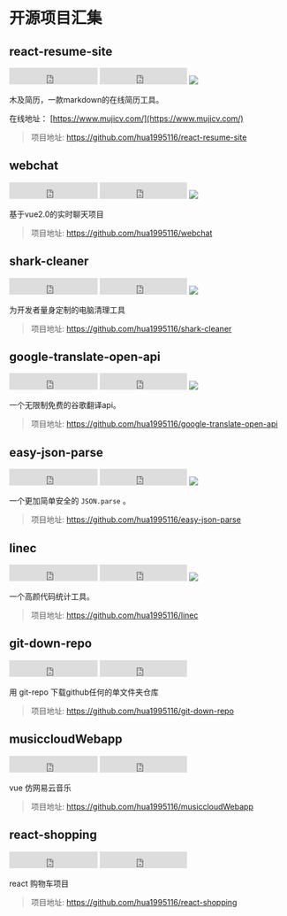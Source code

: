 # 开源项目汇集

## react-resume-site

<iframe src="https://ghbtns.com/github-btn.html?user=hua1995116&repo=react-resume-site&type=star&count=true&size=large" frameborder="0" scrolling="0" width="160px" height="30px"></iframe>
<iframe src="https://ghbtns.com/github-btn.html?user=hua1995116&repo=react-resume-site&type=fork&count=true&size=large" frameborder="0" scrolling="0" width="158px" height="30px"></iframe>

<img src="https://img.shields.io/badge/language-vue-{背景色}.svg"/>

木及简历，一款markdown的在线简历工具。

在线地址： [https://www.mujicv.com/](https://www.mujicv.com/)

> 项目地址: https://github.com/hua1995116/react-resume-site

## webchat

<iframe src="https://ghbtns.com/github-btn.html?user=hua1995116&repo=webchat&type=star&count=true&size=large" frameborder="0" scrolling="0" width="160px" height="30px"></iframe>
<iframe src="https://ghbtns.com/github-btn.html?user=hua1995116&repo=webchat&type=fork&count=true&size=large" frameborder="0" scrolling="0" width="158px" height="30px"></iframe>

<img src="https://img.shields.io/badge/language-vue-{背景色}.svg"/>

基于vue2.0的实时聊天项目

> 项目地址: https://github.com/hua1995116/webchat

## shark-cleaner

<iframe src="https://ghbtns.com/github-btn.html?user=hua1995116&repo=shark-cleaner&type=star&count=true&size=large" frameborder="0" scrolling="0" width="160px" height="30px"></iframe>
<iframe src="https://ghbtns.com/github-btn.html?user=hua1995116&repo=shark-cleaner&type=fork&count=true&size=large" frameborder="0" scrolling="0" width="158px" height="30px"></iframe>

<img src="https://img.shields.io/badge/language-typescript-{背景色}.svg"/>

为开发者量身定制的电脑清理工具

> 项目地址: https://github.com/hua1995116/shark-cleaner



## google-translate-open-api

<iframe src="https://ghbtns.com/github-btn.html?user=hua1995116&repo=google-translate-open-api&type=star&count=true&size=large" frameborder="0" scrolling="0" width="160px" height="30px"></iframe>
<iframe src="https://ghbtns.com/github-btn.html?user=hua1995116&repo=google-translate-open-api&type=fork&count=true&size=large" frameborder="0" scrolling="0" width="158px" height="30px"></iframe>

<img src="https://img.shields.io/badge/language-typescript-{背景色}.svg"/>

一个无限制免费的谷歌翻译api。

> 项目地址: https://github.com/hua1995116/google-translate-open-api


## easy-json-parse

<iframe src="https://ghbtns.com/github-btn.html?user=hua1995116&repo=easy-json-parse&type=star&count=true&size=large" frameborder="0" scrolling="0" width="160px" height="30px"></iframe>
<iframe src="https://ghbtns.com/github-btn.html?user=hua1995116&repo=easy-json-parse&type=fork&count=true&size=large" frameborder="0" scrolling="0" width="158px" height="30px"></iframe>

<img src="https://img.shields.io/badge/language-typescript-{背景色}.svg"/>

一个更加简单安全的 `JSON.parse` 。

> 项目地址: https://github.com/hua1995116/easy-json-parse


## linec

<iframe src="https://ghbtns.com/github-btn.html?user=hua1995116&repo=linec&type=star&count=true&size=large" frameborder="0" scrolling="0" width="160px" height="30px"></iframe>
<iframe src="https://ghbtns.com/github-btn.html?user=hua1995116&repo=linec&type=fork&count=true&size=large" frameborder="0" scrolling="0" width="158px" height="30px"></iframe>

<img src="https://img.shields.io/badge/language-typescript-{背景色}.svg"/>

一个高颜代码统计工具。

> 项目地址: https://github.com/hua1995116/linec


## git-down-repo

<iframe src="https://ghbtns.com/github-btn.html?user=hua1995116&repo=git-down-repo&type=star&count=true&size=large" frameborder="0" scrolling="0" width="160px" height="30px"></iframe>
<iframe src="https://ghbtns.com/github-btn.html?user=hua1995116&repo=git-down-repo&type=fork&count=true&size=large" frameborder="0" scrolling="0" width="158px" height="30px"></iframe>

用 git-repo 下载github任何的单文件夹仓库

> 项目地址: https://github.com/hua1995116/git-down-repo

## musiccloudWebapp

<iframe src="https://ghbtns.com/github-btn.html?user=hua1995116&repo=musiccloudWebapp&type=star&count=true&size=large" frameborder="0" scrolling="0" width="160px" height="30px"></iframe>
<iframe src="https://ghbtns.com/github-btn.html?user=hua1995116&repo=musiccloudWebapp&type=fork&count=true&size=large" frameborder="0" scrolling="0" width="158px" height="30px"></iframe>

vue 仿网易云音乐

> 项目地址: https://github.com/hua1995116/musiccloudWebapp

## react-shopping

<iframe src="https://ghbtns.com/github-btn.html?user=hua1995116&repo=react-shopping&type=star&count=true&size=large" frameborder="0" scrolling="0" width="160px" height="30px"></iframe>
<iframe src="https://ghbtns.com/github-btn.html?user=hua1995116&repo=react-shopping&type=fork&count=true&size=large" frameborder="0" scrolling="0" width="158px" height="30px"></iframe>

react 购物车项目

> 项目地址: https://github.com/hua1995116/react-shopping